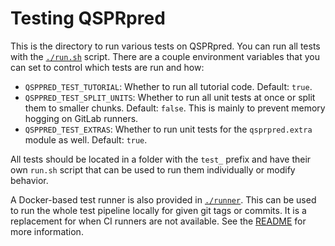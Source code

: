 # Testing  QSPRpred

This is the directory to run various tests on QSPRpred. You can run all tests with
the [`./run.sh`](./run.sh) script. There are a couple environment variables that you can
set to control which tests are run and how:

- `QSPPRED_TEST_TUTORIAL`: Whether to run all tutorial code. Default: `true`.
- `QSPPRED_TEST_SPLIT_UNITS`: Whether to run all unit tests at once or split them to
  smaller chunks. Default: `false`. This is mainly to prevent memory hogging on GitLab
  runners.
- `QSPPRED_TEST_EXTRAS`: Whether to run unit tests for the `qsprpred.extra` module as
  well. Default: `true`.

All tests should be located in a folder with the `test_` prefix and have their
own `run.sh` script that can be used to run them individually or modify behavior.

A Docker-based test runner is also provided in [`./runner`](./runner). This can be used
to run the whole test pipeline locally for given git tags or commits. It is a
replacement for when CI runners are not available. See the
[README](./runner/README.md) for more information.